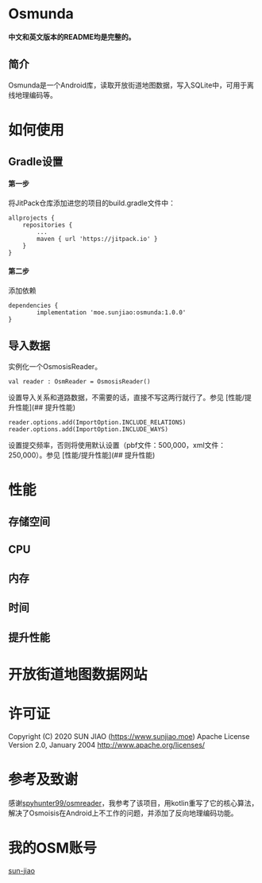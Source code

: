 # Osmunda

**中文和英文版本的README均是完整的。**

## 简介

Osmunda是一个Android库，读取开放街道地图数据，写入SQLite中，可用于离线地理编码等。

# 如何使用

## Gradle设置

#### 第一步

将JitPack仓库添加进您的项目的build.gradle文件中：

	allprojects {
		repositories {
			...
			maven { url 'https://jitpack.io' }
		}
	}

#### 第二步

添加依赖

	dependencies {
	        implementation 'moe.sunjiao:osmunda:1.0.0'
	}

## 导入数据

实例化一个OsmosisReader。
	
	val reader : OsmReader = OsmosisReader() 

设置导入关系和道路数据，不需要的话，直接不写这两行就行了。参见 [性能/提升性能](## 提升性能)

	reader.options.add(ImportOption.INCLUDE_RELATIONS) 
	reader.options.add(ImportOption.INCLUDE_WAYS) 

设置提交频率，否则将使用默认设置（pbf文件：500,000，xml文件：250,000）。参见 [性能/提升性能](## 提升性能)

# 性能

## 存储空间

## CPU

## 内存

## 时间

## 提升性能

# 开放街道地图数据网站

# 许可证

Copyright (C) 2020 SUN JIAO (https://www.sunjiao.moe)
Apache License Version 2.0, January 2004
http://www.apache.org/licenses/


# 参考及致谢

感谢[spyhunter99/osmreader](https://github.com/spyhunter99/osmreader)，我参考了该项目，用kotlin重写了它的核心算法，解决了Osmoisis在Android上不工作的问题，并添加了反向地理编码功能。

# 我的OSM账号

[sun-jiao](https://www.openstreetmap.org/user/sun-jiao)
